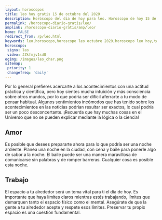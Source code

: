 ```yaml
---
layout: horoscopos
title: leo hoy gratis 15 de octubre del 2020 
description: Horóscopo del dia de hoy para leo. Horoscopo de hoy 15 de octubre del 2020. Las predicciones de amor, trabajo, vida personal gratis.
permalink: /horoscopo-diario-gratis/leo/
amplink: /horoscopo-diario-gratis/amp/leo/
home: FALSE
redirect_from: /p/leo.html
keywords: leo,horoscopo,horoscopo leo octubre 2020,horoscopo leo hoy,tarot leo octubre 2020,horoscopo leo,tarot leo hoy,horoscopo de hoy,horoscopo diario,tarot del amor,horoscopo de hoy leo,horoscopo diario del tarot, Horoscopo de hoy leo 15 de octubre del 2020,horóscopo del día,signos zodiacales 2020, el horoscopo de hoy
horoscopo:
 signo: leo
 video: JZkfmjv1sd8
ogimg: /images/leo_char.png
sitemap:
 priority: 1
 changefreq: 'daily'
---
```



Por lo general prefieres acercarte a los acontecimientos con una actitud práctica y científica, pero hoy sientes mucha intuición y más consciencia sobre otros mundos, por lo que podría ser difícil aferrarte a tu modo de pensar habitual. Algunos sentimientos incómodos que has tenido sobre los acontecimientos en las noticias podrían resultar ser exactos, lo cual podría ser un poco desconcertante. ¡Recuerda que hay muchas cosas en el Universo que no se pueden explicar mediante la lógica o la ciencia!

## Amor

Es posible que desees prepararte ahora para lo que podría ser una noche ardiente. Planea una noche en la ciudad, con cena y baile para ponerle algo de sabor a la noche. El baile puede ser una manera maravillosa de comunicarse sin palabras y de romper barreras. Cualquier cosa es posible esta noche.

## Trabajo

El espacio a tu alrededor será un tema vital para ti el día de hoy. Es importante que haya límites claros mientras estés trabajando, límites que demarquen tanto el espacio físico como el mental. Asegúrate de que la gente a tu alrededor acepte y respete esos límites. Preservar tu propio espacio es una cuestión fundamental.